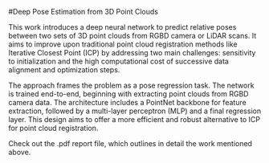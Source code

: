 #Deep Pose Estimation from 3D Point Clouds


This work introduces a deep neural network to predict relative poses between two sets of 3D point clouds from RGBD camera or LiDAR scans. It aims to improve upon traditional point cloud registration methods like Iterative Closest Point (ICP) by addressing two main challenges: sensitivity to initialization and the high computational cost of successive data alignment and optimization steps.

The approach frames the problem as a pose regression task. The network is trained end-to-end, beginning with extracting point clouds from RGBD camera data. The architecture includes a PointNet backbone for feature extraction, followed by a multi-layer perceptron (MLP) and a final regression layer. This design aims to offer a more efficient and robust alternative to ICP for point cloud registration.

Check out the .pdf report file, which outlines in detail the work mentioned above.
